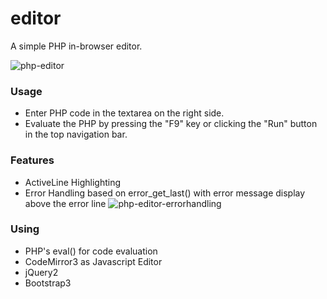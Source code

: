 editor
======

A simple PHP in-browser editor.

![php-editor](https://f.cloud.github.com/assets/85608/2120481/75dca72e-91b6-11e3-90c0-728ab33585aa.jpg)

### Usage

 - Enter PHP code in the textarea on the right side.
 - Evaluate the PHP by pressing the "F9" key or clicking the "Run" button in the top navigation bar.

### Features

 - ActiveLine Highlighting
 - Error Handling based on error_get_last() with error message display above the error line
![php-editor-errorhandling](https://f.cloud.github.com/assets/85608/2125467/8d25927e-9251-11e3-92ec-42db4e886f7e.jpg)

### Using
 - PHP's eval() for code evaluation
 - CodeMirror3 as Javascript Editor
 - jQuery2
 - Bootstrap3
